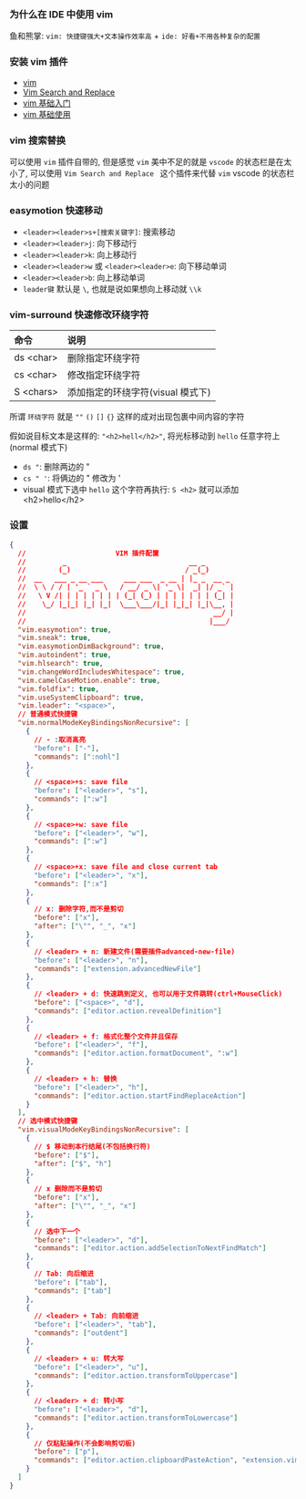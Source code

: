 ### 为什么在 IDE 中使用 vim

鱼和熊掌: `vim: 快捷键强大+文本操作效率高` + `ide: 好看+不用各种复杂的配置`

### 安装 vim 插件

- [vim](https://github.com/VSCodeVim/Vim.git)
- [Vim Search and Replace](https://github.com/nilehmann/vscode-vim-search-and-replace)
- [vim 基础入门](https://coolshell.cn/articles/5426.html)
- [vim 基础使用](https://www.jianshu.com/p/f44647e82327)

### vim 搜索替换

可以使用 `vim` 插件自带的, 但是感觉 `vim` 美中不足的就是 `vscode` 的状态栏是在太小了, 可以使用 `Vim Search and Replace ` 这个插件来代替 `vim` vscode 的状态栏太小的问题

### easymotion 快速移动

- `<leader><leader>s+[搜索关键字]`: 搜索移动
- `<leader><leader>j`: 向下移动行
- `<leader><leader>k`: 向上移动行
- `<leader><leader>w` 或 `<leader><leader>e`: 向下移动单词
- `<leader><leader>b`: 向上移动单词
- `leader键` 默认是 `\`, 也就是说如果想向上移动就 `\\k`

### vim-surround 快速修改环绕字符

| 命令        | 说明                              |
| :---------- | :-------------------------------- |
| ds \<char\> | 删除指定环绕字符                  |
| cs \<char\> | 修改指定环绕字符                  |
| S \<chars\> | 添加指定的环绕字符(visual 模式下) |

所谓 `环绕字符` 就是 `""` `()` `[]` `{}` 这样的成对出现包裹中间内容的字符

假如说目标文本是这样的: `"<h2>hell</h2>"`, 将光标移动到 `hello` 任意字符上(normal 模式下)

- `ds "`: 删除两边的 "
- `cs " '`: 将俩边的 " 修改为 '
- visual 模式下选中 `hello` 这个字符再执行: `S <h2>` 就可以添加 \<h2\>hello\<\/h2\>

### 设置

```json
{
  //                      VIM 插件配置
  //         _                              __ _
  //        (_)                            / _(_)
  //  __   ___ _ __ ___     ___ ___  _ __ | |_ _  __ _
  //  \ \ / / | '_ ` _ \   / __/ _ \| '_ \|  _| |/ _` |
  //   \ V /| | | | | | | | (_| (_) | | | | | | | (_| |
  //    \_/ |_|_| |_| |_|  \___\___/|_| |_|_| |_|\__, |
  //                                              __/ |
  //                                             |___/
  "vim.easymotion": true,
  "vim.sneak": true,
  "vim.easymotionDimBackground": true,
  "vim.autoindent": true,
  "vim.hlsearch": true,
  "vim.changeWordIncludesWhitespace": true,
  "vim.camelCaseMotion.enable": true,
  "vim.foldfix": true,
  "vim.useSystemClipboard": true,
  "vim.leader": "<space>",
  // 普通模式快捷键
  "vim.normalModeKeyBindingsNonRecursive": [
    {
      // - :取消高亮
      "before": ["-"],
      "commands": [":nohl"]
    },
    {
      // <space>+s: save file
      "before": ["<leader>", "s"],
      "commands": [":w"]
    },
    {
      // <space>+w: save file
      "before": ["<leader>", "w"],
      "commands": [":w"]
    },
    {
      // <space>+x: save file and close current tab
      "before": ["<leader>", "x"],
      "commands": [":x"]
    },
    {
      // x: 删除字符,而不是剪切
      "before": ["x"],
      "after": ["\"", "_", "x"]
    },
    {
      // <leader> + n: 新建文件(需要插件advanced-new-file)
      "before": ["<leader>", "n"],
      "commands": ["extension.advancedNewFile"]
    },
    {
      // <leader> + d: 快速跳到定义, 也可以用于文件跳转(ctrl+MouseClick)
      "before": ["<space>", "d"],
      "commands": ["editor.action.revealDefinition"]
    },
    {
      // <leader> + f: 格式化整个文件并且保存
      "before": ["<leader>", "f"],
      "commands": ["editor.action.formatDocument", ":w"]
    },
    {
      // <leader> + h: 替换
      "before": ["<leader>", "h"],
      "commands": ["editor.action.startFindReplaceAction"]
    }
  ],
  // 选中模式快捷键
  "vim.visualModeKeyBindingsNonRecursive": [
    {
      // $ 移动到本行结尾(不包括换行符)
      "before": ["$"],
      "after": ["$", "h"]
    },
    {
      // x 删除而不是剪切
      "before": ["x"],
      "after": ["\"", "_", "x"]
    },
    {
      // 选中下一个
      "before": ["<leader>", "d"],
      "commands": ["editor.action.addSelectionToNextFindMatch"]
    },
    {
      // Tab: 向后缩进
      "before": ["tab"],
      "commands": ["tab"]
    },
    {
      // <leader> + Tab: 向前缩进
      "before": ["<leader>", "tab"],
      "commands": ["outdent"]
    },
    {
      // <leader> + u: 转大写
      "before": ["<leader>", "u"],
      "commands": ["editor.action.transformToUppercase"]
    },
    {
      // <leader> + d: 转小写
      "before": ["<leader>", "d"],
      "commands": ["editor.action.transformToLowercase"]
    },
    {
      // 仅粘贴操作(不会影响剪切板)
      "before": ["p"],
      "commands": ["editor.action.clipboardPasteAction", "extension.vim_escape"]
    }
  ]
}
```
